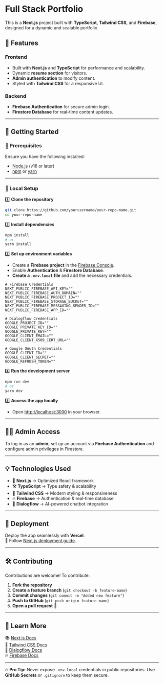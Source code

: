 # Full Stack Portfolio

This is a **Next.js** project built with **TypeScript**, **Tailwind CSS**, and **Firebase**, designed for a dynamic and scalable portfolio.

## 🚀 Features

### **Frontend**
- Built with **Next.js** and **TypeScript** for performance and scalability.
- Dynamic **resume section** for visitors.
- **Admin authentication** to modify content.
- Styled with **Tailwind CSS** for a responsive UI.

### **Backend**
- **Firebase Authentication** for secure admin login.
- **Firestore Database** for real-time content updates.

---

## 📌 Getting Started

### **🔧 Prerequisites**
Ensure you have the following installed:
- [Node.js](https://nodejs.org/) (v16 or later)
- [npm](https://www.npmjs.com/) or [yarn](https://yarnpkg.com/)

---

### **📂 Local Setup**

1️⃣ **Clone the repository**
```bash
git clone https://github.com/yourusername/your-repo-name.git
cd your-repo-name
```

2️⃣ **Install dependencies**
```bash
npm install
# or
yarn install
```

3️⃣ **Set up environment variables**
- Create a **Firebase project** in the [Firebase Console](https://console.firebase.google.com/).
- Enable **Authentication** & **Firestore Database**.
- **Create a `.env.local` file** and add the necessary credentials.
  
```env
# Firebase Credentials
NEXT_PUBLIC_FIREBASE_API_KEY=""
NEXT_PUBLIC_FIREBASE_AUTH_DOMAIN=""
NEXT_PUBLIC_FIREBASE_PROJECT_ID=""
NEXT_PUBLIC_FIREBASE_STORAGE_BUCKET=""
NEXT_PUBLIC_FIREBASE_MESSAGING_SENDER_ID=""
NEXT_PUBLIC_FIREBASE_APP_ID=""

# Dialogflow Credentials
GOOGLE_PROJECT_ID=""
GOOGLE_PRIVATE_KEY_ID=""
GOOGLE_PRIVATE_KEY=""
GOOGLE_CLIENT_EMAIL=""
GOOGLE_CLIENT_X509_CERT_URL=""

# Google OAuth Credentials
GOOGLE_CLIENT_ID=""
GOOGLE_CLIENT_SECRET=""
GOOGLE_REFRESH_TOKEN=""
```

4️⃣ **Run the development server**
```bash
npm run dev
# or
yarn dev
```

5️⃣ **Access the app locally**
- Open [http://localhost:3000](http://localhost:3000) in your browser.

---

## 👨‍💻 Admin Access

To log in as an **admin**, set up an account via **Firebase Authentication** and configure admin privileges in Firestore.

---

## 💡 Technologies Used

- 🚀 **Next.js** → Optimized React framework  
- 🛠️ **TypeScript** → Type safety & scalability  
- 🎨 **Tailwind CSS** → Modern styling & responsiveness  
- 🔥 **Firebase** → Authentication & real-time database  
- 💬 **Dialogflow** → AI-powered chatbot integration  

---

## 🚀 Deployment

Deploy the app seamlessly with **Vercel**:  
📌 Follow [Next.js deployment guide](https://nextjs.org/docs/app/building-your-application/deploying).  

---

## 🛠️ Contributing

Contributions are welcome! To contribute:
1. **Fork the repository**
2. **Create a feature branch** (`git checkout -b feature-name`)
3. **Commit changes** (`git commit -m "Added new feature"`)
4. **Push to GitHub** (`git push origin feature-name`)
5. **Open a pull request** 🚀

---

## 📖 Learn More

📚 [Next.js Docs](https://nextjs.org/docs)  
🎨 [Tailwind CSS Docs](https://tailwindcss.com/docs)  
💬 [Dialogflow Docs](https://cloud.google.com/dialogflow/docs)  
🔥 [Firebase Docs](https://firebase.google.com/docs)  

---

🔥 **Pro Tip:** Never expose `.env.local` credentials in public repositories. Use **GitHub Secrets** or `.gitignore` to keep them secure.  
